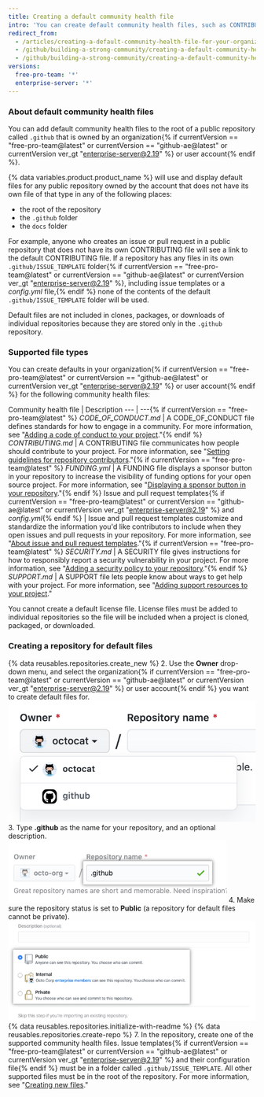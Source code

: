 ```yaml
---
title: Creating a default community health file
intro: 'You can create default community health files, such as CONTRIBUTING and CODE_OF_CONDUCT. Default files will be used for any public repository owned by the account that does not contain its own file of that type.'
redirect_from:
  - /articles/creating-a-default-community-health-file-for-your-organization
  - /github/building-a-strong-community/creating-a-default-community-health-file-for-your-organization
  - /github/building-a-strong-community/creating-a-default-community-health-file
versions:
  free-pro-team: '*'
  enterprise-server: '*'
---
```

### About default community health files

You can add default community health files to the root of a public repository called `.github` that is owned by an organization{% if currentVersion == "free-pro-team@latest" or currentVersion == "github-ae@latest" or currentVersion ver_gt "enterprise-server@2.19" %} or user account{% endif %}.

{% data variables.product.product_name %} will use and display default files for any public repository owned by the account that does not have its own file of that type in any of the following places:
- the root of the repository
- the `.github` folder
- the `docs` folder

For example, anyone who creates an issue or pull request in a public repository that does not have its own CONTRIBUTING file will see a link to the default CONTRIBUTING file. If a repository has any files in its own `.github/ISSUE_TEMPLATE` folder{% if currentVersion == "free-pro-team@latest" or currentVersion == "github-ae@latest" or currentVersion ver_gt "enterprise-server@2.19" %}, including issue templates or a *config.yml* file,{% endif %} none of the contents of the default `.github/ISSUE_TEMPLATE` folder will be used.

Default files are not included in clones, packages, or downloads of individual repositories because they are stored only in the `.github` repository.

### Supported file types

You can create defaults in your organization{% if currentVersion == "free-pro-team@latest" or currentVersion == "github-ae@latest" or currentVersion ver_gt "enterprise-server@2.19" %} or user account{% endif %} for the following community health files:

Community health file | Description
--- | ---{% if currentVersion == "free-pro-team@latest" %}
*CODE_OF_CONDUCT.md* | A CODE_OF_CONDUCT file defines standards for how to engage in a community. For more information, see "[Adding a code of conduct to your project](/articles/adding-a-code-of-conduct-to-your-project/)."{% endif %}
*CONTRIBUTING.md* | A CONTRIBUTING file communicates how people should contribute to your project. For more information, see "[Setting guidelines for repository contributors](/articles/setting-guidelines-for-repository-contributors/)."{% if currentVersion == "free-pro-team@latest" %}
*FUNDING.yml* | A FUNDING file displays a sponsor button in your repository to increase the visibility of funding options for your open source project. For more information, see "[Displaying a sponsor button in your repository](/articles/displaying-a-sponsor-button-in-your-repository)."{% endif %}
Issue and pull request templates{% if currentVersion == "free-pro-team@latest" or currentVersion == "github-ae@latest" or currentVersion ver_gt "enterprise-server@2.19" %} and *config.yml*{% endif %} | Issue and pull request templates customize and standardize the information you'd like contributors to include when they open issues and pull requests in your repository. For more information, see "[About issue and pull request templates](/articles/about-issue-and-pull-request-templates/)."{% if currentVersion == "free-pro-team@latest" %}
*SECURITY.md* | A SECURITY file gives instructions for how to responsibly report a security vulnerability in your project. For more information, see "[Adding a security policy to your repository](/articles/adding-a-security-policy-to-your-repository)."{% endif %}
*SUPPORT.md* | A SUPPORT file lets people know about ways to get help with your project. For more information, see "[Adding support resources to your project](/articles/adding-support-resources-to-your-project/)."

You cannot create a default license file. License files must be added to individual repositories so the file will be included when a project is cloned, packaged, or downloaded.

### Creating a repository for default files

{% data reusables.repositories.create_new %}
2. Use the **Owner** drop-down menu, and select the organization{% if currentVersion == "free-pro-team@latest" or currentVersion == "github-ae@latest" or currentVersion ver_gt "enterprise-server@2.19" %} or user account{% endif %} you want to create default files for.
  ![Owner drop-down menu](/assets/images/help/repository/create-repository-owner.png)
3. Type **.github** as the name for your repository, and an optional description.
  ![Create repository field](/assets/images/help/repository/default-file-repository-name.png)
4. Make sure the repository status is set to **Public** (a repository for default files cannot be private).
  ![Radio buttons to select private or public status](/assets/images/help/repository/create-repository-public-private.png)
{% data reusables.repositories.initialize-with-readme %}
{% data reusables.repositories.create-repo %}
7. In the repository, create one of the supported community health files. Issue templates{% if currentVersion == "free-pro-team@latest" or currentVersion == "github-ae@latest" or currentVersion ver_gt "enterprise-server@2.19" %} and their configuration file{% endif %} must be in a folder called `.github/ISSUE_TEMPLATE`. All other supported files must be in the root of the repository. For more information, see "[Creating new files](/articles/creating-new-files/)."
